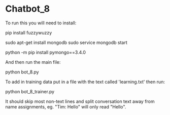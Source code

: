 # Chatbot_8

To run this you will need to install:

pip install fuzzywuzzy

sudo apt-get install mongodb
sudo service mongodb start

python -m pip install pymongo==3.4.0


And then run the main file:

python bot_8.py


To add in training data put in a file with the text called 'learning.txt' then run:

python bot_8_trainer.py

It should skip most non-text lines and split conversation text away from name assignments, eg. "Tim: Hello" will only read "Hello".
